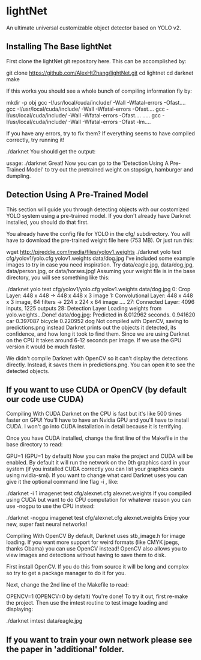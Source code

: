 # lightNet
An ultimate universal customizable object detector based on YOLO v2.

## Installing The Base lightNet

First clone the lightNet git repository here. This can be accomplished by:

git clone https://github.com/AlexHtZhang/lightNet.git
cd lightnet
cd darknet
make

If this works you should see a whole bunch of compiling information fly by:

mkdir -p obj
gcc -I/usr/local/cuda/include/  -Wall -Wfatal-errors  -Ofast....
gcc -I/usr/local/cuda/include/  -Wall -Wfatal-errors  -Ofast....
gcc -I/usr/local/cuda/include/  -Wall -Wfatal-errors  -Ofast....
.....
gcc -I/usr/local/cuda/include/  -Wall -Wfatal-errors  -Ofast -lm....

If you have any errors, try to fix them? If everything seems to have compiled correctly, try running it!

./darknet
You should get the output:

usage: ./darknet <function>
Great! Now you can go to the 'Detection Using A Pre-Trained Model' to try out the pretrained weight on stopsign, hamburger and dumpling.

## Detection Using A Pre-Trained Model
This section will guide you through detecting objects with our costomized YOLO system using a pre-trained model. If you don't already have Darknet installed, you should do that first.

You already have the config file for YOLO in the cfg/ subdirectory. You will have to download the pre-trained weight file here (753 MB). Or just run this:

wget http://pjreddie.com/media/files/yolov1.weights
./darknet yolo test cfg/yolov1/yolo.cfg yolov1.weights data/dog.jpg
I've included some example images to try in case you need inspiration. Try data/eagle.jpg, data/dog.jpg, data/person.jpg, or data/horses.jpg! Assuming your weight file is in the base directory, you will see something like this:

./darknet yolo test cfg/yolov1/yolo.cfg yolov1.weights data/dog.jpg
0: Crop Layer: 448 x 448 -> 448 x 448 x 3 image
1: Convolutional Layer: 448 x 448 x 3 image, 64 filters -> 224 x 224 x 64 image
....
27: Connected Layer: 4096 inputs, 1225 outputs
28: Detection Layer
Loading weights from yolo.weights...Done!
data/dog.jpg: Predicted in 8.012962 seconds.
0.941620 car
0.397087 bicycle
0.220952 dog
Not compiled with OpenCV, saving to predictions.png instead
Darknet prints out the objects it detected, its confidence, and how long it took to find them. Since we are using Darknet on the CPU it takes around 6-12 seconds per image. If we use the GPU version it would be much faster.

We didn't compile Darknet with OpenCV so it can't display the detections directly. Instead, it saves them in predictions.png. You can open it to see the detected objects.



## If you want to use CUDA or OpenCV (by default our code use CUDA)
Compiling With CUDA
Darknet on the CPU is fast but it's like 500 times faster on GPU! You'll have to have an Nvidia GPU and you'll have to install CUDA. I won't go into CUDA installation in detail because it is terrifying.

Once you have CUDA installed, change the first line of the Makefile in the base directory to read:

GPU=1 (GPU=1 by default)
Now you can make the project and CUDA will be enabled. By default it will run the network on the 0th graphics card in your system (if you installed CUDA correctly you can list your graphics cards using nvidia-smi). If you want to change what card Darknet uses you can give it the optional command line flag -i <index>, like:

./darknet -i 1 imagenet test cfg/alexnet.cfg alexnet.weights
If you compiled using CUDA but want to do CPU computation for whatever reason you can use -nogpu to use the CPU instead:

./darknet -nogpu imagenet test cfg/alexnet.cfg alexnet.weights
Enjoy your new, super fast neural networks!

Compiling With OpenCV
By default, Darknet uses stb_image.h for image loading. If you want more support for weird formats (like CMYK jpegs, thanks Obama) you can use OpenCV instead! OpenCV also allows you to view images and detections without having to save them to disk.

First install OpenCV. If you do this from source it will be long and complex so try to get a package manager to do it for you.

Next, change the 2nd line of the Makefile to read:

OPENCV=1 (OPENCV=0 by defalt)
You're done! To try it out, first re-make the project. Then use the imtest routine to test image loading and displaying:

./darknet imtest data/eagle.jpg

## If you want to train your own network please see the paper in 'additional' folder.
